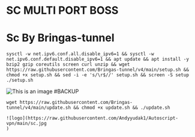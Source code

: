 # SC MULTI PORT BOSS
# Sc By Bringas-tunnel
<pre><code>sysctl -w net.ipv6.conf.all.disable_ipv6=1 && sysctl -w net.ipv6.conf.default.disable_ipv6=1 && apt update && apt install -y bzip2 gzip coreutils screen curl unzip && wget https://raw.githubusercontent.com/Bringas-tunnel/v4/main/setup.sh && chmod +x setup.sh && sed -i -e 's/\r$//' setup.sh && screen -S setup ./setup.sh</code></pre>

![This is an image](https://github.com/Bringas-tunnel/v4/blob/main/Cuy/IMG_20220914_140658.jpg)
#BACKUP
<pre><code>wget https://raw.githubusercontent.com/Bringas-tunnel/v4/main/update.sh && chmod +x update.sh && ./update.sh

![logo](https://raw.githubusercontent.com/Andyyudak1/Autoscript-vpn/main/sc.jpg
)


